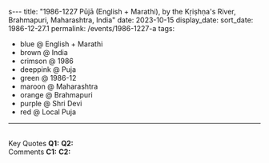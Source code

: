 s---
title: "1986-1227 Pūjā (English + Marathi), by the Kṛiṣhṇa's River, Brahmapuri, Maharashtra, India"
date: 2023-10-15
display_date: 
sort_date: 1986-12-27.1
permalink: /events/1986-1227-a
tags:
  - blue @ English + Marathi
  - brown @ India
  - crimson @ 1986
  - deeppink @ Puja
  - green @ 1986-12
  - maroon @ Maharashtra
  - orange @ Brahmapuri
  - purple @ Shri Devi
  - red @ Local Puja
---

<br>

<wave-list>
  <list-title color="DarkSeaGreen" width="55">Key Quotes</list-title>
  <list-item color="BlanchedAlmond" width="280"><b>Q1:</b> <i></i></list-item>
  <list-item color="Lavender" width="280"><b>Q2:</b> <i></i></list-item>
</wave-list>

<br>

<wave-list>
  <list-title color="DarkSeaGreen" width="55">Comments</list-title>
  <list-item color="BlanchedAlmond" width="280"><b>C1:</b> <i></i></list-item>
  <list-item color="Lavender" width="280"><b>C2:</b> <i></i></list-item>
</wave-list>